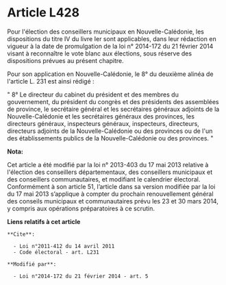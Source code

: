 # Article L428

Pour l'élection des conseillers municipaux en Nouvelle-Calédonie, les dispositions du titre IV du livre Ier sont applicables,
dans leur rédaction en vigueur à la date de promulgation de la loi n° 2014-172 du 21 février 2014 visant à reconnaître le
vote blanc aux élections, sous réserve des dispositions prévues au présent chapitre. 

Pour son application en Nouvelle-Calédonie, le 8° du deuxième alinéa de l'article L. 231 est ainsi rédigé : 

" 8° Le directeur du cabinet du président et des membres du gouvernement, du président du congrès et des présidents des
assemblées de province, le secrétaire général et les secrétaires généraux adjoints de la Nouvelle-Calédonie et les
secrétaires généraux des provinces, les directeurs généraux, inspecteurs généraux, inspecteurs, directeurs, directeurs
adjoints de la Nouvelle-Calédonie ou des provinces ou de l'un des établissements publics de la Nouvelle-Calédonie ou des
provinces. "

**Nota:**

Cet article a été modifié par la loi n° 2013-403 du 17 mai 2013 relative à l'élection des conseillers départementaux, des
conseillers municipaux et des conseillers communautaires, et modifiant le calendrier électoral. Conformément à son article
51, l’article dans sa version modifiée par la loi du 17 mai 2013 s’applique à compter du prochain renouvellement général des
conseils municipaux et communautaires prévu les 23 et 30 mars 2014, y compris aux opérations préparatoires à ce scrutin.

**Liens relatifs à cet article**

	**Cite**:

	  - Loi n°2011-412 du 14 avril 2011
	  - Code électoral - art. L231

	**Modifié par**:

	  - Loi n°2014-172 du 21 février 2014 - art. 5
